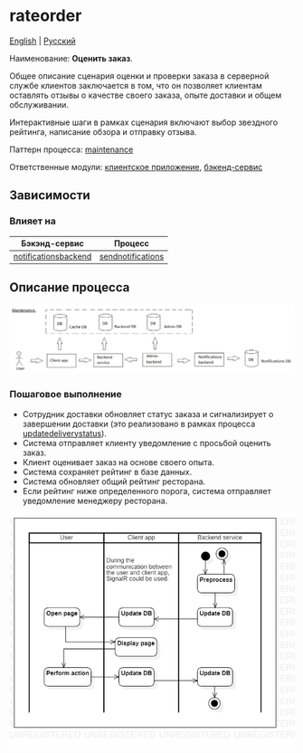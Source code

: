 # rateorder

[English](rateorder.md) | [Русский](rateorder.ru.md)

Наименование: **Оценить заказ**.

Общее описание сценария оценки и проверки заказа в серверной службе клиентов заключается в том, что он позволяет клиентам оставлять отзывы о качестве своего заказа, опыте доставки и общем обслуживании.

Интерактивные шаги в рамках сценария включают выбор звездного рейтинга, написание обзора и отправку отзыва.

Паттерн процесса: [maintenance](../../processpatterns/maintenance.ru.md)

Ответственные модули: [клиентское приложение](../../frontend/customerclient.ru.md), [бэкенд-сервис](../../backend/customerbackend.ru.md)

## Зависимости

### Влияет на

| Бэкэнд-сервис | Процесс |
| --- | ---- |
| [notificationsbackend](../../backend/notificationsbackend.ru.md) | [sendnotifications](../notificationsbackend/sendnotifications.ru.md) |

## Описание процесса

![maintenance_overall](../../img/processpatterns/maintenance_overall.png)

### Пошаговое выполнение

- Сотрудник доставки обновляет статус заказа и сигнализирует о завершении доставки (это реализовано в рамках процесса [updatedeliverystatus](../courier/updatedeliverystatus.ru.md)).
- Система отправляет клиенту уведомление с просьбой оценить заказ.
- Клиент оценивает заказ на основе своего опыта.
- Система сохраняет рейтинг в базе данных.
- Система обновляет общий рейтинг ресторана.
- Если рейтинг ниже определенного порога, система отправляет уведомление менеджеру ресторана.

![customer.rateorder](../../img/activitydiagrams/customer.rateorder.png)
